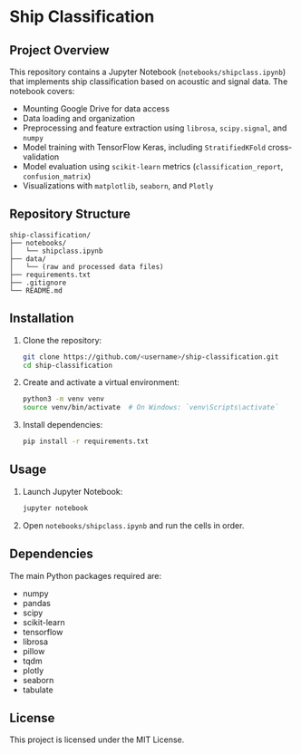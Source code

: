 # Ship Classification

## Project Overview

This repository contains a Jupyter Notebook (`notebooks/shipclass.ipynb`) that implements ship classification based on acoustic and signal data. The notebook covers:

- Mounting Google Drive for data access
- Data loading and organization
- Preprocessing and feature extraction using `librosa`, `scipy.signal`, and `numpy`
- Model training with TensorFlow Keras, including `StratifiedKFold` cross-validation
- Model evaluation using `scikit-learn` metrics (`classification_report`, `confusion_matrix`)
- Visualizations with `matplotlib`, `seaborn`, and `Plotly`

## Repository Structure

```
ship-classification/
├── notebooks/
│   └── shipclass.ipynb
├── data/
│   └── (raw and processed data files)
├── requirements.txt
├── .gitignore
└── README.md
```

## Installation

1. Clone the repository:
   ```bash
   git clone https://github.com/<username>/ship-classification.git
   cd ship-classification
   ```

2. Create and activate a virtual environment:
   ```bash
   python3 -m venv venv
   source venv/bin/activate  # On Windows: `venv\Scripts\activate`
   ```

3. Install dependencies:
   ```bash
   pip install -r requirements.txt
   ```

## Usage

1. Launch Jupyter Notebook:
   ```bash
   jupyter notebook
   ```

2. Open `notebooks/shipclass.ipynb` and run the cells in order.

## Dependencies

The main Python packages required are:

- numpy
- pandas
- scipy
- scikit-learn
- tensorflow
- librosa
- pillow
- tqdm
- plotly
- seaborn
- tabulate

## License

This project is licensed under the MIT License.

